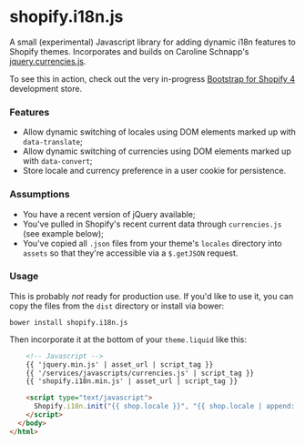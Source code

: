 shopify.i18n.js
===============

A small (experimental) Javascript library for adding dynamic i18n features to Shopify themes.
Incorporates and builds on Caroline Schnapp's [jquery.currencies.js][].

To see this in action, check out the very in-progress [Bootstrap for Shopify 4][] development store.


### Features
- Allow dynamic switching of locales using DOM elements marked up with `data-translate`;
- Allow dynamic switching of currencies using DOM elements marked up with `data-convert`;
- Store locale and currency preference in a user cookie for persistence.


### Assumptions
- You have a recent version of jQuery available;
- You've pulled in Shopify's recent current data through `currencies.js` (see example below);
- You've copied all `.json` files from your theme's `locales` directory into `assets` so that they're accessible via a `$.getJSON` request.


### Usage

This is probably *not* ready for production use.
If you'd like to use it, you can copy the files from the `dist` directory or install via bower:

```
bower install shopify.i18n.js
```

Then incorporate it at the bottom of your `theme.liquid` like this:

```html
    <!-- Javascript -->
    {{ 'jquery.min.js' | asset_url | script_tag }}
    {{ '/services/javascripts/currencies.js' | script_tag }}
    {{ 'shopify.i18n.min.js' | asset_url | script_tag }}

    <script type="text/javascript">
      Shopify.i18n.init("{{ shop.locale }}", "{{ shop.locale | append: '.json' | asset_url }}", "{{ shop.currency }}");
    </script>
  </body>
</html>
```

[jquery.currencies.js]: https://github.com/carolineschnapp/currencies
[Bootstrap for Shopify 4]: http://bootstrap-4.myshopify.com
